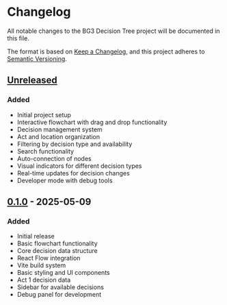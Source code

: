 # Changelog

All notable changes to the BG3 Decision Tree project will be documented in this file.

The format is based on [Keep a Changelog](https://keepachangelog.com/en/1.0.0/),
and this project adheres to [Semantic Versioning](https://semver.org/spec/v2.0.0.html).

## [Unreleased]

### Added

- Initial project setup
- Interactive flowchart with drag and drop functionality
- Decision management system
- Act and location organization
- Filtering by decision type and availability
- Search functionality
- Auto-connection of nodes
- Visual indicators for different decision types
- Real-time updates for decision changes
- Developer mode with debug tools

## [0.1.0] - 2025-05-09

### Added

- Initial release
- Basic flowchart functionality
- Core decision data structure
- React Flow integration
- Vite build system
- Basic styling and UI components
- Act 1 decision data
- Sidebar for available decisions
- Debug panel for development

[Unreleased]: https://github.com/kiliantyler/BG3-Decision-Tree/compare/v0.1.0...HEAD
[0.1.0]: https://github.com/kiliantyler/BG3-Decision-Tree/releases/tag/v0.1.0
